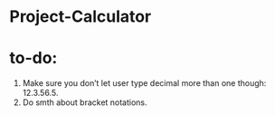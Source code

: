 # Project-Calculator

# to-do:

1. Make sure you don’t let user type decimal more than one though: 12.3.56.5.
2. Do smth about bracket notations.